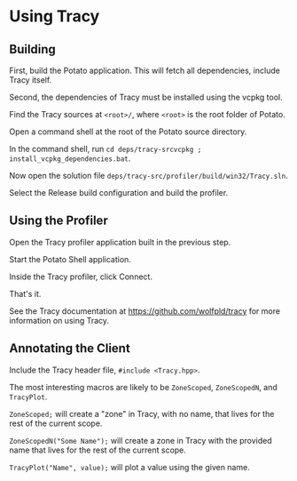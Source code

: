 Using Tracy
===========

Building
--------

First, build the Potato application. This will fetch all dependencies, include Tracy itself.

Second, the dependencies of Tracy must be installed using the vcpkg tool.

Find the Tracy sources at `<root>/`, where `<root>` is the root folder of Potato.

Open a command shell at the root of the Potato source directory.

In the command shell, run `cd deps/tracy-srcvcpkg ; install_vcpkg_dependencies.bat`.

Now open the solution file `deps/tracy-src/profiler/build/win32/Tracy.sln`.

Select the Release build configuration and build the profiler.

Using the Profiler
------------------

Open the Tracy profiler application built in the previous step.

Start the Potato Shell application.

Inside the Tracy profiler, click Connect.

That's it.

See the Tracy documentation at https://github.com/wolfpld/tracy for more information on using Tracy.

Annotating the Client
---------------------

Include the Tracy header file, `#include <Tracy.hpp>`.

The most interesting macros are likely to be `ZoneScoped`, `ZoneScopedN`, and `TracyPlot`.

`ZoneScoped;` will create a "zone" in Tracy, with no name, that lives for the rest of the current scope.

`ZoneScopedN("Some Name");` will create a zone in Tracy with the provided name that lives for the rest of the current scope.

`TracyPlot("Name", value);` will plot a value using the given name.
